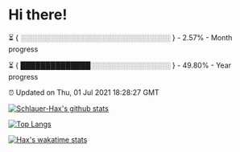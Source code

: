 # Hi there!

⏳ { ░░░░░░░░░░░░░░░░░░░░░░░░░░░░░░ } - 2.57% - Month progress

⏳ { ██████████████░░░░░░░░░░░░░░░░ } - 49.80% - Year progress

⏰ Updated on Thu, 01 Jul 2021 18:28:27 GMT


[![Schlauer-Hax's github stats](https://github-readme-stats.vercel.app/api?username=Schlauer-Hax&show_icons=true&theme=dark&count_private=true)](https://github.com/Schlauer-Hax)


[![Top Langs](https://github-readme-stats.vercel.app/api/top-langs/?username=Schlauer-Hax&layout=compact&theme=dark)](https://github.com/Schlauer-Hax?tab=repositories)


[![Hax's wakatime stats](https://github-readme-stats.vercel.app/api/wakatime?username=Hax&theme=dark)](https://wakatime.com/@Hax)

